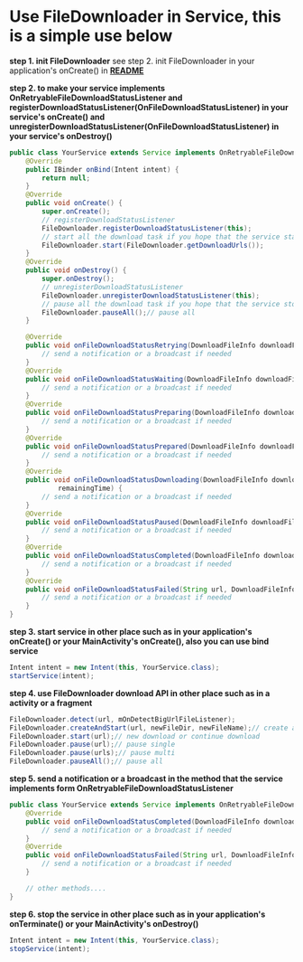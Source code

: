 # Use FileDownloader in Service, this is a simple use below

**step 1. init FileDownloader**
see step 2. init FileDownloader in your application's onCreate() in **[README](https://github.com/wlfcolin/file-downloader/blob/master/README.md)**


**step 2. to make your service implements OnRetryableFileDownloadStatusListener
and registerDownloadStatusListener(OnFileDownloadStatusListener) in your service's onCreate()
and unregisterDownloadStatusListener(OnFileDownloadStatusListener) in your service's onDestroy()**
``` java
public class YourService extends Service implements OnRetryableFileDownloadStatusListener {
    @Override
    public IBinder onBind(Intent intent) {
        return null;
    }
    @Override
    public void onCreate() {
        super.onCreate();
        // registerDownloadStatusListener
        FileDownloader.registerDownloadStatusListener(this);
        // start all the download task if you hope that the service started, the download auto start too
        FileDownloader.start(FileDownloader.getDownloadUrls());
    }
    @Override
    public void onDestroy() {
        super.onDestroy();
        // unregisterDownloadStatusListener
        FileDownloader.unregisterDownloadStatusListener(this);
        // pause all the download task if you hope that the service stopped, the download auto stop too
        FileDownloader.pauseAll();// pause all
    }

    @Override
    public void onFileDownloadStatusRetrying(DownloadFileInfo downloadFileInfo, int retryTimes) {
        // send a notification or a broadcast if needed
    }
    @Override
    public void onFileDownloadStatusWaiting(DownloadFileInfo downloadFileInfo) {
        // send a notification or a broadcast if needed
    }
    @Override
    public void onFileDownloadStatusPreparing(DownloadFileInfo downloadFileInfo) {
        // send a notification or a broadcast if needed
    }
    @Override
    public void onFileDownloadStatusPrepared(DownloadFileInfo downloadFileInfo) {
        // send a notification or a broadcast if needed
    }
    @Override
    public void onFileDownloadStatusDownloading(DownloadFileInfo downloadFileInfo, float downloadSpeed, long
            remainingTime) {
        // send a notification or a broadcast if needed
    }
    @Override
    public void onFileDownloadStatusPaused(DownloadFileInfo downloadFileInfo) {
        // send a notification or a broadcast if needed
    }
    @Override
    public void onFileDownloadStatusCompleted(DownloadFileInfo downloadFileInfo) {
        // send a notification or a broadcast if needed
    }
    @Override
    public void onFileDownloadStatusFailed(String url, DownloadFileInfo downloadFileInfo, FileDownloadStatusFailReason failReason) {
        // send a notification or a broadcast if needed
    }
}

```


**step 3. start service in other place such as in your application's onCreate() or your MainActivity's onCreate(), also you can use bind service**
``` java
Intent intent = new Intent(this, YourService.class);
startService(intent);
```


**step 4. use FileDownloader download API in other place such as in a activity or a fragment**
``` java
FileDownloader.detect(url, mOnDetectBigUrlFileListener);
FileDownloader.createAndStart(url, newFileDir, newFileName);// create a custom new download after FileDownloader.detect(url, mOnDetectBigUrlFileListener)
FileDownloader.start(url);// new download or continue download
FileDownloader.pause(url);// pause single
FileDownloader.pause(urls);// pause multi
FileDownloader.pauseAll();// pause all
```

**step 5. send a notification or a broadcast in the method that the service implements form OnRetryableFileDownloadStatusListener**
``` java
public class YourService extends Service implements OnRetryableFileDownloadStatusListener {
    @Override
    public void onFileDownloadStatusCompleted(DownloadFileInfo downloadFileInfo) {
        // send a notification or a broadcast if needed
    }
    @Override
    public void onFileDownloadStatusFailed(String url, DownloadFileInfo downloadFileInfo, FileDownloadStatusFailReason failReason) {
        // send a notification or a broadcast if needed
    }

    // other methods....
}
```

**step 6. stop the service in other place such as in your application's onTerminate() or your MainActivity's onDestroy()**
``` java
Intent intent = new Intent(this, YourService.class);
stopService(intent);
```